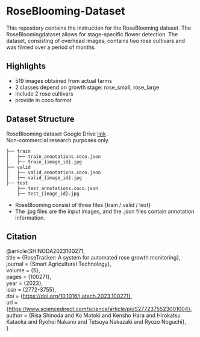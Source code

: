 # RoseBlooming-Dataset
This repository contains the instruction for the RoseBlooming dataset. The RoseBloomingdataset allows for stage-specific flower detection. 
The dataset, consisting of overhead images, contains two rose cultivars and was filmed over a period of months.

## Highlights
* 519 images obtained from actual farms
* 2 classes depend on growth stage: rose_small, rose_large
* Include 2 rose cultivars
* provide in coco format

## Dataset Structure
RoseBlooming dataset Google Drive [link](https://drive.google.com/drive/folders/1I7_3vqDzZNIPwwqqOph1MrEqo8ZxAy0r?usp=sharing) .  
Non-commercial research purposes only.
```
├── train
│   ├── train_annotations.coco.json
│   ├── train_{image_id}.jpg
├── valid
│   ├── valid_annotations.coco.json
│   ├── valid_{image_id}.jpg
├── test
    ├── test_annotations.coco.json
    ├── test_{image_id}.jpg
```

* RoseBlooming consist of three files {train / valid / test}
* The .jpg files are the input images, and the .json files contain annotation information.

## Citation
@article{SHINODA2023100271,  
title = {RoseTracker: A system for automated rose growth monitoring},   
journal = {Smart Agricultural Technology},  
volume = {5},  
pages = {100271},  
year = {2023},  
issn = {2772-3755},  
doi = {https://doi.org/10.1016/j.atech.2023.100271},  
url = {https://www.sciencedirect.com/science/article/pii/S2772375523001004},  
author = {Risa Shinoda and Ko Motoki and Kensho Hara and Hirokatsu Kataoka and Ryohei Nakano and Tetsuya Nakazaki and Ryozo Noguchi},  
}

